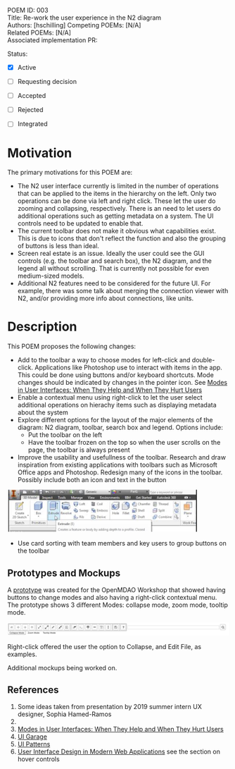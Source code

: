 POEM ID: 003  
Title: Re-work the user experience in the N2 diagram  
Authors: [hschilling]
Competing POEMs: [N/A]  
Related POEMs: [N/A]  
Associated implementation PR:

Status:

- [x] Active
- [ ] Requesting decision
- [ ] Accepted
- [ ] Rejected
- [ ] Integrated


Motivation
==========
The primary motivations for this POEM are:

* The N2 user interface currently is limited in the number of operations that can be applied to the items in the 
hierarchy on the left. Only two
operations can be done via left and right click. These let the user do zooming and collapsing, respectively. There
is an need to let users do additional operations such as getting metadata on a system. The UI controls need 
to be updated to enable that.
* The current toolbar does not make it obvious what capabilities exist. This is due to icons that don't reflect the
function and also the grouping of buttons is less than ideal.
* Screen real estate is an issue. Ideally the user could see the GUI controls (e.g. the toolbar and search box), 
the N2 diagram,
and the legend all without scrolling. That is currently not possible for even medium-sized models.
* Additional N2 features need to be considered for the future UI. For example, there was some talk about
 merging the connection viewer with N2, and/or providing more info about connections, like units.

Description
===========

This POEM proposes the following changes:

* Add to the toolbar a way to choose modes for left-click and double-click. Applications like Photoshop use 
to interact with items in the app. This could be done using buttons and/or keyboard shortcuts. Mode changes
should be indicated by changes in the pointer icon. See [Modes in User Interfaces: When They Help and When They Hurt Users][1]
* Enable a contextual menu using right-click to let the user select additional operations
on hierachy items such as displaying metadata about the system
* Explore different options for the layout of the major elements of the diagram: N2 diagram, toolbar, search box 
and legend. 
Options include:
    * Put the toolbar on the left
    * Have the toolbar frozen on the top so when the user scrolls on the page, the toolbar is always present
* Improve the usability and usefullness of the toolbar. Research and draw inspiration from existing applications 
with toolbars such as Microsoft Office apps and Photoshop. Redesign many of the icons in the toolbar. Possibly 
include both an icon and text in the button

![toolbar with graphic and text buttons](/POEM_006/toolbar_with_graphic_and_text_buttons.png)

* Use card sorting with team members and key users to group buttons on the toolbar

Prototypes and Mockups
----------------------
A [prototype](./n2_prototype_from_workshop.html) was created for the OpenMDAO Workshop that showed having buttons
to change modes and also having a right-click contextual menu. The prototype shows 3 different Modes: 
collapse mode, zoom mode, tooltip mode. 

![workshop button mode mockup](/POEM_006/workshop_mockup_mode_buttons.png)

Right-click offered the user the option to Collapse, and Edit File, as examples.

Additional mockups being worked on.


References
----------
1. Some ideas taken from presentation by 2019 summer intern UX designer, Sophia Hamed-Ramos
2. [1]: https://www.nngroup.com/articles/modes/ "Modes in User Interfaces: When They Help and When They Hurt Users"
2. [Modes in User Interfaces: When They Help and When They Hurt Users](https://www.nngroup.com/articles/modes/)
3. [UI Garage](https://uigarage.net/)
4. [UI Patterns](http://ui-patterns.com/)
5. [User Interface Design in Modern Web Applications](https://www.smashingmagazine.com/user-interface-design-in-modern-web-applications/) see the section on hover controls


 
